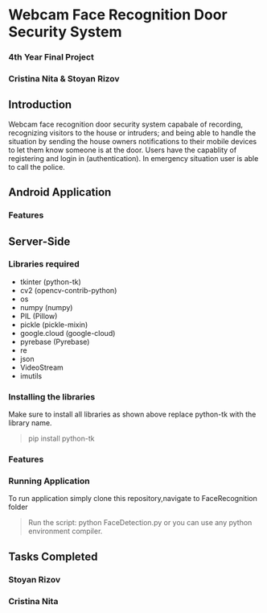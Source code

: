 # Webcam Face Recognition Door Security System

### 4th Year Final Project
### Cristina Nita & Stoyan Rizov


## Introduction
Webcam face recognition door security system capabale of recording, recognizing visitors to the house or intruders; and being able to handle the situation by sending the house owners notifications to their mobile devices to let them know someone is at the door. Users have the capablity of registering and login in (authentication). In emergency situation user is able to call the police.


## Android Application

### Features


## Server-Side
### Libraries required
- tkinter (python-tk)
- cv2 (opencv-contrib-python)
- os 
- numpy (numpy)
- PIL (Pillow)
- pickle (pickle-mixin)
- google.cloud (google-cloud)
- pyrebase (Pyrebase)
- re
- json
- VideoStream
- imutils

### Installing the libraries 
Make sure to install all libraries as shown above replace python-tk with the library name.
> pip install python-tk

### Features 
### Running Application
To run application simply clone this repository,navigate to FaceRecognition folder
> Run the script: python FaceDetection.py
> or you can use any python environment compiler.

## Tasks Completed

### Stoyan Rizov


### Cristina Nita
